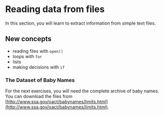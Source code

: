 
# Reading data from files

In this section, you will learn to extract information from simple text files.

## New concepts

* reading files with `open()`
* loops with `for`
* lists
* making decisions with `if`


### The Dataset of Baby Names

For the next exercises, you will need the complete archive of baby names. You can download the files from [http://www.ssa.gov/oact/babynames/limits.html](http://www.ssa.gov/oact/babynames/limits.html).
